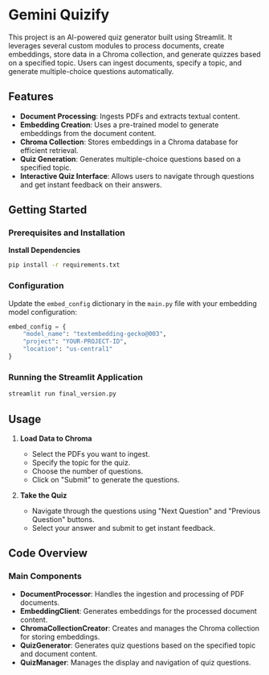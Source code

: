 # Gemini Quizify

This project is an AI-powered quiz generator built using Streamlit. It leverages several custom modules to process documents, create embeddings, store data in a Chroma collection, and generate quizzes based on a specified topic. Users can ingest documents, specify a topic, and generate multiple-choice questions automatically.

## Features

- **Document Processing**: Ingests PDFs and extracts textual content.
- **Embedding Creation**: Uses a pre-trained model to generate embeddings from the document content.
- **Chroma Collection**: Stores embeddings in a Chroma database for efficient retrieval.
- **Quiz Generation**: Generates multiple-choice questions based on a specified topic.
- **Interactive Quiz Interface**: Allows users to navigate through questions and get instant feedback on their answers.

## Getting Started

### Prerequisites and Installation

**Install Dependencies**

   ```sh
   pip install -r requirements.txt
   ```

### Configuration

Update the `embed_config` dictionary in the `main.py` file with your embedding model configuration:

```python
embed_config = {
    "model_name": "textembedding-gecko@003",
    "project": "YOUR-PROJECT-ID",
    "location": "us-central1"
}
```

### Running the Streamlit Application

```sh
streamlit run final_version.py
```

## Usage

1. **Load Data to Chroma**
   - Select the PDFs you want to ingest.
   - Specify the topic for the quiz.
   - Choose the number of questions.
   - Click on "Submit" to generate the questions.

2. **Take the Quiz**
   - Navigate through the questions using "Next Question" and "Previous Question" buttons.
   - Select your answer and submit to get instant feedback.

## Code Overview

### Main Components

- **DocumentProcessor**: Handles the ingestion and processing of PDF documents.
- **EmbeddingClient**: Generates embeddings for the processed document content.
- **ChromaCollectionCreator**: Creates and manages the Chroma collection for storing embeddings.
- **QuizGenerator**: Generates quiz questions based on the specified topic and document content.
- **QuizManager**: Manages the display and navigation of quiz questions.

